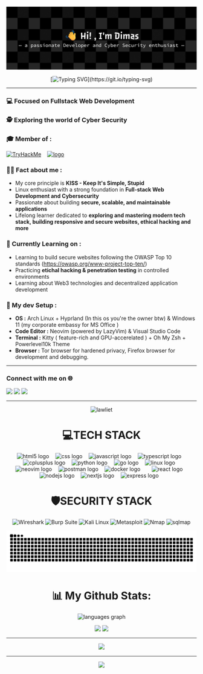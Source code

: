 <div align="center">

![Dimm377](./github-header-banner(1).png)
</div>

<div align="center">
  
[![Typing SVG](https://readme-typing-svg.demolab.com?font=Fira+Code&weight=600&size=26&letterSpacing=&duration=2500&pause=500&color=2DB1FF&center=true&vCenter=true&width=435&lines=TECH+ENTHUSIAST_;FULLSTACK+WEB+DEVELOPMENT_;LINUX+ENTHUSIAST_;CYBER+SECURITY_)](https://git.io/typing-svg)

</div>

---

### 💻 Focused on **Fullstack Web Development**

### 🕵️ Exploring the world of **Cyber Security**

### 🎓 Member of :

[<img src="https://tryhackme.com/img/logo/tryhackme_logo_full.svg" alt="TryHackMe" height="40"/>](https://tryhackme.com) &nbsp;&nbsp;
<a href="https://www.kelasfullstack.id/">
 <img src="https://image.web.id/images/Logo-Kelasfullstack-by-codepolitan.png" alt="logo" height="30" >
</a>




### 👨‍💻 Fact about me :

- My core principle is **KISS - Keep It's Simple, Stupid**
- Linux enthusiast with a strong foundation in **Full-stack Web Development and Cybersecurity**
- Passionate about building **secure, scalable, and maintainable applications**
- Lifelong learner dedicated to **exploring and mastering modern tech stack, building responsive and secure websites, ethical hacking and more**

### 🧠 Currently Learning on :

- Learning to build secure websites following the OWASP Top 10 standards (https://owasp.org/www-project-top-ten/)
- Practicing **etichal hacking & penetration testing** in controlled environments
- Learning about Web3 technologies and decentralized application development

### 🔧 My dev Setup :

* **OS :** Arch Linux + Hyprland (In this os you're the owner btw) & Windows 11 (my corporate embassy for MS Office )
* **Code Editor :** Neovim (powered by LazyVim) & Visual Studio Code
* **Terminal :** Kitty ( feature-rich and GPU-accerelated ) + Oh My Zsh + Powerlevel10k Theme
* **Browser :** Tor browser for hardened privacy, Firefox browser for development and debugging.
---

  
### Connect with me on 🌐
  
[<img src="https://upload.wikimedia.org/wikipedia/commons/8/83/Steam_icon_logo.svg" width="40" />](https://steamcommunity.com/profiles/76561199666348785/)
[<img src="https://upload.wikimedia.org/wikipedia/commons/a/a5/Instagram_icon.png" width="40" />](https://www.instagram.com/dimm_wijaya?igsh=cDVyNnE1bmk0N3J4)
[<img src="https://upload.wikimedia.org/wikipedia/commons/1/19/Spotify_logo_without_text.svg" width="40" />](https://open.spotify.com/user/31yu353i3a6hxa26ise5oo23j23a?si=9f1a4c0d95d1422e)


---

<div align="center" style="max-width: 100%; display: block;">

![lawliet](https://media4.giphy.com/media/v1.Y2lkPTc5MGI3NjExbW13NXkybm5vbW5nMmhmNXZ4YWp3cGp5ODV0eHQ1d2F5djA4MjR1eiZlcD12MV9pbnRlcm5hbF9naWZfYnlfaWQmY3Q9Zw/VrtvDMP4ajo5y/giphy.gif)


<div align="center" width: 100%; max-width: 400px; margin: 10px;>
  


#  💻TECH STACK

<div align="center">
  <img src="https://cdn.jsdelivr.net/gh/devicons/devicon/icons/html5/html5-original.svg" height="40" alt="html5 logo"  />
  <img width="9" />
  <img src="https://cdn.jsdelivr.net/gh/devicons/devicon/icons/css3/css3-original.svg" height="40" alt="css logo"  /> 
  <img width="9" /> 
  <img src="https://cdn.jsdelivr.net/gh/devicons/devicon/icons/javascript/javascript-original.svg" height="40" alt="javascript logo"  />
  <img width="9" />
  <img src="https://cdn.jsdelivr.net/gh/devicons/devicon/icons/typescript/typescript-original.svg" height="40" alt="typescript logo"  />
  <img width="9" />
  <img src="https://cdn.jsdelivr.net/gh/devicons/devicon/icons/cplusplus/cplusplus-original.svg" height="40" alt="cplusplus logo"  />
  <img width="9" />
  <img src="https://cdn.jsdelivr.net/gh/devicons/devicon/icons/python/python-original.svg" height="40" alt="python logo"  />
  <img width="9" />
  <img src="https://cdn.simpleicons.org/go/00ADD8" height="40" alt="go logo"  />
  <img width="9" />
  <img src="https://skillicons.dev/icons?i=linux" height="40" alt="linux logo"  />
  <img width="9" />
  <img src="https://skillicons.dev/icons?i=neovim" height="40" alt="neovim logo"  />
  <img width="9" />
  <img src="https://skillicons.dev/icons?i=postman" height="40" alt="postman logo"  />
  <img width="9" />
  <img src="https://skillicons.dev/icons?i=docker" height="40" alt="docker logo"  />
  <img width="9" />
  <img width="9" />
  <img src="https://cdn.jsdelivr.net/gh/devicons/devicon/icons/react/react-original.svg" height="40" alt="react logo"  />
  <img width="9" />
  <img src="https://skillicons.dev/icons?i=nodejs" height="40" alt="nodejs logo"  />
  <img width="9" />
  <img src="https://skillicons.dev/icons?i=nextjs" height="40" alt="nextjs logo"  />
  <img width="9" />
  <img src="https://skillicons.dev/icons?i=express" height="40" alt="express logo"  />
  <img width="9" />
</div>

###



# 🛡️SECURITY STACK

![Wireshark](https://img.shields.io/badge/Wireshark-00678F?style=for-the-badge&logo=wireshark&logoColor=white)
![Burp Suite](https://img.shields.io/badge/Burp_Suite-F47B20?style=for-the-badge&logo=burpsuite&logoColor=white)
![Kali Linux](https://img.shields.io/badge/Kali_Linux-268BEE?style=for-the-badge&logo=kalilinux&logoColor=white)
![Metasploit](https://img.shields.io/badge/metasploit-2596CD?style=for-the-badge&logo=metasploit&logoColor=white)
![Nmap](https://img.shields.io/badge/Nmap-2E7EEA?style=for-the-badge&logo=https://nmap.org/images/nmap-project-logo.png&logoColor=white)
![sqlmap](https://img.shields.io/badge/sqlmap-CC0000?style=for-the-badge)
</div>




<img src="https://raw.githubusercontent.com/Dimm377/Dimm377/output/snake.svg" alt="Snake animation" />

###

# 📊 My Github Stats:


  <img src="https://github-readme-stats.vercel.app/api/top-langs?username=Dimm377&locale=en&hide_title=false&layout=compact&card_width=320&langs_count=5&theme=tokyonight&hide_border=true&order=2" height="155" alt="languages graph"  />
  
![](https://github-readme-stats.vercel.app/api?username=Dimm377&theme=tokyonight&hide_border=true&include_all_commits=false&count_private=false)
![](https://nirzak-streak-stats.vercel.app/?user=Dimm377&theme=tokyonight&hide_border=true)

---

[![](https://visitcount.itsvg.in/api?id=Dimm377&icon=0&color=0)](https://visitcount.itsvg.in)

<!-- Proudly created with GPRM ( https://gprm.itsvg.in ) -->

---
[![](https://visitcount.itsvg.in/api?id=Dimm377&icon=0&color=0)](https://visitcount.itsvg.in)

  

<!-- Proudly created with GPRM ( https://gprm.itsvg.in ) -->


###
</div>



